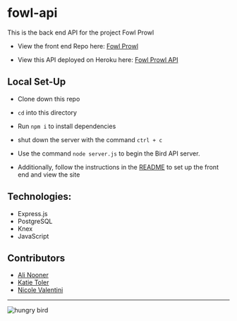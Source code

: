 # fowl-api

This is the back end API for the project Fowl Prowl

- View the front end Repo here: [Fowl Prowl](https://github.com/AliNooner/fowl-prowl-app)

- View this API deployed on Heroku here: [Fowl Prowl API]('https://fowl-prowl-api.herokuapp.com/api/v1/allBirds')

## Local Set-Up

- Clone down this repo
- `cd` into this directory
- Run `npm i` to install dependencies
- shut down the server with the command `ctrl + c`
- Use the command `node server.js` to begin the Bird API server.

- Additionally, follow the instructions in the [README](https://github.com/AliNooner/fowl-prowl-app/blob/main/README.md) to set up the front end and view the site

## Technologies:

- Express.js
- PostgreSQL
- Knex
- JavaScript

## Contributors

- [Ali Nooner](https://github.com/AliNooner)
- [Katie Toler](https://github.com/KATIETOLER)
- [Nicole Valentini](https://github.com/nvalentini21)

---

![hungry bird](https://media4.giphy.com/media/VBVY9IJKDxwHK/giphy.gif)
